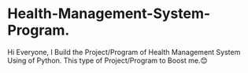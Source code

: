 # Health-Management-System-Program.
Hi Everyone, I Build the Project/Program of Health Management System Using of Python. This type of Project/Program to Boost me.😊      
